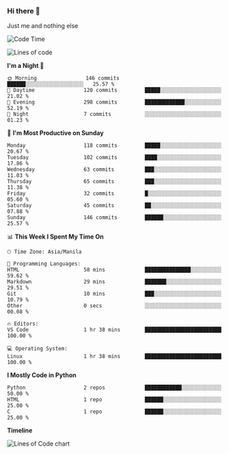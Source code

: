 ### Hi there 👋

Just me and nothing else


<!--START_SECTION:waka-->
![Code Time](http://img.shields.io/badge/Code%20Time-112%20hrs%2047%20mins-blue)

![Lines of code](https://img.shields.io/badge/From%20Hello%20World%20I%27ve%20Written-1.3%20million%20lines%20of%20code-blue)

**I'm a Night 🦉** 

```text
🌞 Morning                146 commits         ██████░░░░░░░░░░░░░░░░░░░   25.57 % 
🌆 Daytime                120 commits         █████░░░░░░░░░░░░░░░░░░░░   21.02 % 
🌃 Evening                298 commits         █████████████░░░░░░░░░░░░   52.19 % 
🌙 Night                  7 commits           ░░░░░░░░░░░░░░░░░░░░░░░░░   01.23 % 
```
📅 **I'm Most Productive on Sunday** 

```text
Monday                   118 commits         █████░░░░░░░░░░░░░░░░░░░░   20.67 % 
Tuesday                  102 commits         ████░░░░░░░░░░░░░░░░░░░░░   17.86 % 
Wednesday                63 commits          ███░░░░░░░░░░░░░░░░░░░░░░   11.03 % 
Thursday                 65 commits          ███░░░░░░░░░░░░░░░░░░░░░░   11.38 % 
Friday                   32 commits          █░░░░░░░░░░░░░░░░░░░░░░░░   05.60 % 
Saturday                 45 commits          ██░░░░░░░░░░░░░░░░░░░░░░░   07.88 % 
Sunday                   146 commits         ██████░░░░░░░░░░░░░░░░░░░   25.57 % 
```


📊 **This Week I Spent My Time On** 

```text
🕑︎ Time Zone: Asia/Manila

💬 Programming Languages: 
HTML                     58 mins             ███████████████░░░░░░░░░░   59.62 % 
Markdown                 29 mins             ███████░░░░░░░░░░░░░░░░░░   29.51 % 
Git                      10 mins             ███░░░░░░░░░░░░░░░░░░░░░░   10.79 % 
Other                    0 secs              ░░░░░░░░░░░░░░░░░░░░░░░░░   00.08 % 

🔥 Editors: 
VS Code                  1 hr 38 mins        █████████████████████████   100.00 % 

💻 Operating System: 
Linux                    1 hr 38 mins        █████████████████████████   100.00 % 
```

**I Mostly Code in Python** 

```text
Python                   2 repos             ████████████░░░░░░░░░░░░░   50.00 % 
HTML                     1 repo              ██████░░░░░░░░░░░░░░░░░░░   25.00 % 
C                        1 repo              ██████░░░░░░░░░░░░░░░░░░░   25.00 % 
```



**Timeline**

![Lines of Code chart](https://raw.githubusercontent.com/mauring55/mauring55/main/assets/bar_graph.png)


<!--END_SECTION:waka-->

